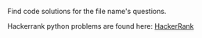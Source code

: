 Find code solutions for the file name's questions.

Hackerrank python problems are found here: [HackerRank](https://www.hackerrank.com/domains/python?badge_type=python)
